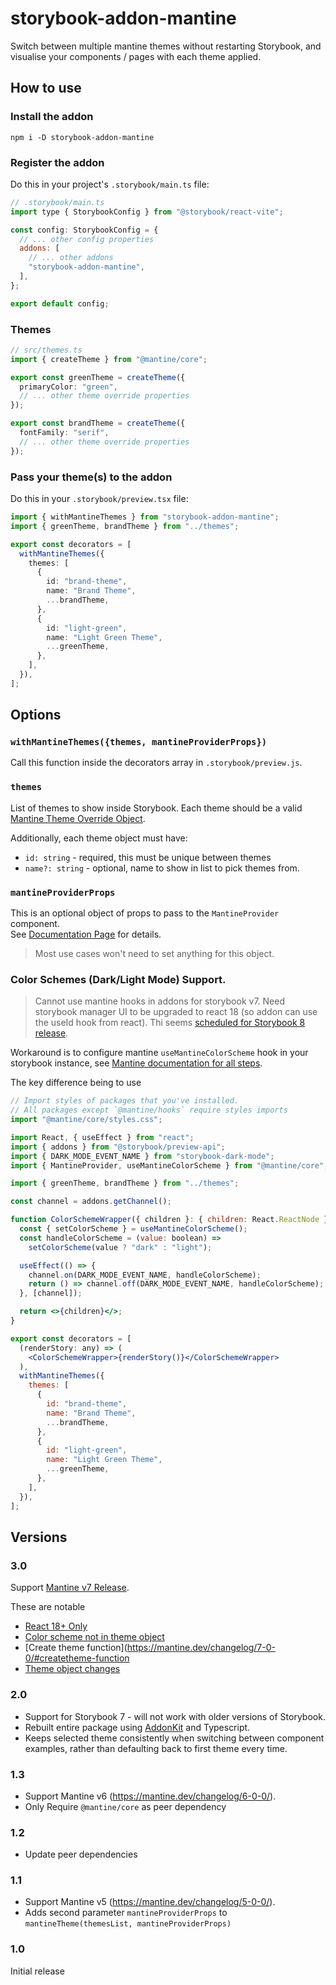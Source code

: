 # storybook-addon-mantine

Switch between multiple mantine themes without restarting Storybook, and visualise your components / pages with each theme applied.

## How to use

### Install the addon

```shell
npm i -D storybook-addon-mantine
```

### Register the addon

Do this in your project's `.storybook/main.ts` file:

```js
// .storybook/main.ts
import type { StorybookConfig } from "@storybook/react-vite";

const config: StorybookConfig = {
  // ... other config properties
  addons: [
    // ... other addons
    "storybook-addon-mantine",
  ],
};

export default config;
```

### Themes

```ts
// src/themes.ts
import { createTheme } from "@mantine/core";

export const greenTheme = createTheme({
  primaryColor: "green",
  // ... other theme override properties
});

export const brandTheme = createTheme({
  fontFamily: "serif",
  // ... other theme override properties
});
```

### Pass your theme(s) to the addon

Do this in your `.storybook/preview.tsx` file:

```ts
import { withMantineThemes } from "storybook-addon-mantine";
import { greenTheme, brandTheme } from "../themes";

export const decorators = [
  withMantineThemes({
    themes: [
      {
        id: "brand-theme",
        name: "Brand Theme",
        ...brandTheme,
      },
      {
        id: "light-green",
        name: "Light Green Theme",
        ...greenTheme,
      },
    ],
  }),
];
```

## Options

### `withMantineThemes({themes, mantineProviderProps})`

Call this function inside the decorators array in `.storybook/preview.js`.

### `themes`

List of themes to show inside Storybook.
Each theme should be a valid [Mantine Theme Override Object](https://mantine.dev/theming/theme-object/#store-theme-override-object-in-a-variable).

Additionally, each theme object must have:

- `id: string` - required, this must be unique between themes
- `name?: string` - optional, name to show in list to pick themes from.

### `mantineProviderProps`

This is an optional object of props to pass to the `MantineProvider` component.  
See [Documentation Page](https://mantine.dev/theming/mantine-provider/#mantineprovider-props) for details.

> Most use cases won't need to set anything for this object.

### Color Schemes (Dark/Light Mode) Support.

> Cannot use mantine hooks in addons for storybook v7. Need storybook manager UI to be upgraded to react 18 (so addon can use the useId hook from react). Thi seems [scheduled for Storybook 8 release](https://github.com/storybookjs/storybook/milestone/89).

Workaround is to configure mantine `useMantineColorScheme` hook in your storybook instance, see [Mantine documentation for all steps](https://mantine.dev/guides/storybook/).

The key difference being to use

```jsx
// Import styles of packages that you've installed.
// All packages except `@mantine/hooks` require styles imports
import "@mantine/core/styles.css";

import React, { useEffect } from "react";
import { addons } from "@storybook/preview-api";
import { DARK_MODE_EVENT_NAME } from "storybook-dark-mode";
import { MantineProvider, useMantineColorScheme } from "@mantine/core";

import { greenTheme, brandTheme } from "../themes";

const channel = addons.getChannel();

function ColorSchemeWrapper({ children }: { children: React.ReactNode }) {
  const { setColorScheme } = useMantineColorScheme();
  const handleColorScheme = (value: boolean) =>
    setColorScheme(value ? "dark" : "light");

  useEffect(() => {
    channel.on(DARK_MODE_EVENT_NAME, handleColorScheme);
    return () => channel.off(DARK_MODE_EVENT_NAME, handleColorScheme);
  }, [channel]);

  return <>{children}</>;
}

export const decorators = [
  (renderStory: any) => (
    <ColorSchemeWrapper>{renderStory()}</ColorSchemeWrapper>
  ),
  withMantineThemes({
    themes: [
      {
        id: "brand-theme",
        name: "Brand Theme",
        ...brandTheme,
      },
      {
        id: "light-green",
        name: "Light Green Theme",
        ...greenTheme,
      },
    ],
  }),
];
```

## Versions

### 3.0

Support [Mantine v7 Release](https://v7.mantine.dev/guides/6x-to-7x).

These are notable

- [React 18+ Only](https://mantine.dev/changelog/7-0-0/#react-18-only)
- [Color scheme not in theme object](https://mantine.dev/changelog/7-0-0/#built-in-color-scheme-manager)
- [Create theme function](https://mantine.dev/changelog/7-0-0/#createtheme-function
- [Theme object changes](https://mantine.dev/changelog/7-0-0/#theme-object-changes)

### 2.0

- Support for Storybook 7 - will not work with older versions of Storybook.
- Rebuilt entire package using [AddonKit](https://github.com/storybookjs/addon-kit) and Typescript.
- Keeps selected theme consistently when switching between component examples, rather than defaulting back to first theme every time.

### 1.3

- Support Mantine v6 (https://mantine.dev/changelog/6-0-0/).
- Only Require `@mantine/core` as peer dependency

### 1.2

- Update peer dependencies

### 1.1

- Support Mantine v5 (https://mantine.dev/changelog/5-0-0/).
- Adds second parameter `mantineProviderProps` to `mantineTheme(themesList, mantineProviderProps)`

### 1.0

Initial release
